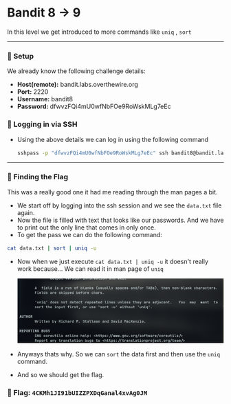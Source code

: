 # Bandit 8 -> 9

In this level we get introduced to more commands like `uniq` , `sort` 

--- 

### 🔧 Setup
We already know the following challenge details:
- **Host(remote):** bandit.labs.overthewire.org
- **Port:** 2220
- **Username:** bandit8
- **Password:** dfwvzFQi4mU0wfNbFOe9RoWskMLg7eEc

### 🔑 Logging in via SSH

- Using the above details we can log in using the following command
    ```bash
    sshpass -p "dfwvzFQi4mU0wfNbFOe9RoWskMLg7eEc" ssh bandit8@bandit.labs.overthewire.org -p 2220
    ```

---

### 🎯 Finding the Flag

This was a really good one it had me reading through the man pages a bit.

- We start off by logging into the ssh session and we see the `data.txt` file again.
- Now the file is filled with text that looks like our passwords. And we have to print out the only line that comes in only once.
- To get the pass we can do the following command:
```bash
cat data.txt | sort | uniq -u 
```
- Now when we just execute `cat data.txt | uniq -u` it doesn't really work because...
    We can read it in man page of `uniq`
    
    ![screenshot_29042025_205122.jpg](images/screenshot_29042025_205122.jpg)

- Anyways thats why. So we can `sort` the data first and then use the `uniq` command.
- And so we should get the flag.

### 🏁 Flag: `4CKMh1JI91bUIZZPXDqGanal4xvAg0JM` 
